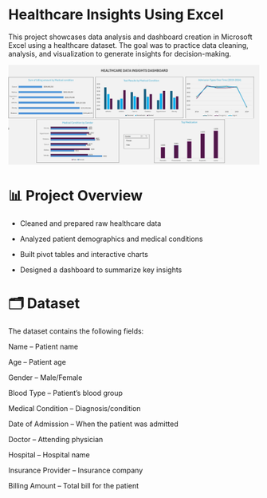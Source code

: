 # Healthcare Insights Using Excel

This project showcases data analysis and dashboard creation in Microsoft Excel using a healthcare dataset. The goal was to practice data cleaning, analysis, and visualization to generate insights for decision-making.

![image alt ](https://github.com/jeremie-tiongco/HealthcareProjectUsingExcel/blob/main/Healthcare%20Insights%20Dashboard.JPG?raw=true)

 # 📊 Project Overview

- Cleaned and prepared raw healthcare data

- Analyzed patient demographics and medical conditions

- Built pivot tables and interactive charts

- Designed a dashboard to summarize key insights

# 🗂 Dataset

The dataset contains the following fields:

Name – Patient name

Age – Patient age

Gender – Male/Female

Blood Type – Patient’s blood group

Medical Condition – Diagnosis/condition

Date of Admission – When the patient was admitted

Doctor – Attending physician

Hospital – Hospital name

Insurance Provider – Insurance company

Billing Amount – Total bill for the patient





